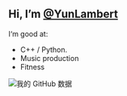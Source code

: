 ## Hi, I’m [@YunLambert](https://github.com/YunLambert)

I‘m good at:
- C++ / Python.
- Music production
- Fitness


![我的 GitHub 数据](https://github-readme-stats.vercel.app/api?username=YunLambert)
